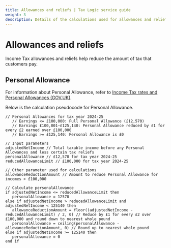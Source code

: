 ```yaml
---
title: Allowances and reliefs | Tax Logic service guide
weight: 3
description: Details of the calculations used for allowances and reliefs.
---
```


# Allowances and reliefs

Income Tax allowances and reliefs help reduce the amount of tax that customers pay.

## Personal Allowance

For information about Personal Allowance, refer to [Income Tax rates and Personal Allowances (GOV.UK)](https://www.gov.uk/income-tax-rates).

Below is the calculation pseudocode for Personal Allowance.

````
// Personal Allowances for tax year 2024-25
   // Earnings <= £100,000: Full Personal Allowance (£12,570)
   // Earnings £100,001–£125,140: Personal Allowance reduced by £1 for every £2 earned over £100,000
   // Earnings >= £125,140: Personal Allowance is £0

// Input parameters
adjustedNetIncome // Total taxable income before any Personal Allowances and less certain tax reliefs
personalAllowance // £12,570 for tax year 2024-25
reducedAllowanceLimit // £100,000 for tax year 2024-25

// Other parameter used for calculations
allowanceReductionAmount // Amount to reduce Personal Allowance for incomes > £100,000

// Calculate personalAllowance
if adjustedNetIncome <= reducedAllowanceLimit then
   personalAllowance = 12570
else if adjustedNetIncome > reducedAllowanceLimit and adjustedNetIncome < 125140 then
   allowanceReductionAmount = floor((adjustedNetIncome - reducedAllowanceLimit) / 2, 0) // Reduce by £1 for every £2 over £100,000 and round down to nearest whole pound  
   personalAllowance = ceiling(personalAllowance - allowanceReductionAmount, 0) // Round up to nearest whole pound
else if adjustedNetIncome >= 125140 then
   personalAllowance = 0  
end if
````